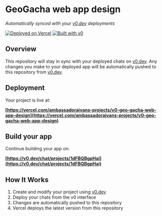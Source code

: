 # GeoGacha web app design

*Automatically synced with your [v0.dev](https://v0.dev) deployments*

[![Deployed on Vercel](https://img.shields.io/badge/Deployed%20on-Vercel-black?style=for-the-badge&logo=vercel)](https://vercel.com/ambassadoraivans-projects/v0-geo-gacha-web-app-design)
[![Built with v0](https://img.shields.io/badge/Built%20with-v0.dev-black?style=for-the-badge)](https://v0.dev/chat/projects/1dFBQBgpHai)

## Overview

This repository will stay in sync with your deployed chats on [v0.dev](https://v0.dev).
Any changes you make to your deployed app will be automatically pushed to this repository from [v0.dev](https://v0.dev).

## Deployment

Your project is live at:

**[https://vercel.com/ambassadoraivans-projects/v0-geo-gacha-web-app-design](https://vercel.com/ambassadoraivans-projects/v0-geo-gacha-web-app-design)**

## Build your app

Continue building your app on:

**[https://v0.dev/chat/projects/1dFBQBgpHai](https://v0.dev/chat/projects/1dFBQBgpHai)**

## How It Works

1. Create and modify your project using [v0.dev](https://v0.dev)
2. Deploy your chats from the v0 interface
3. Changes are automatically pushed to this repository
4. Vercel deploys the latest version from this repository
